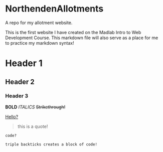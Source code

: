 # NorthendenAllotments
 A repo for my allotment website.

This is the first website I have created on the Madlab Intro to Web Development Course.
This markdown file will also serve as a place for me to practice my markdown syntax!

# Header 1
## Header 2
### Header 3

**BOLD**
*ITALICS*
~~Strikethrough!~~

<ins>Hello?</ins>

>this is a quote!

`code?`

```triple backticks creates a block of code!```

